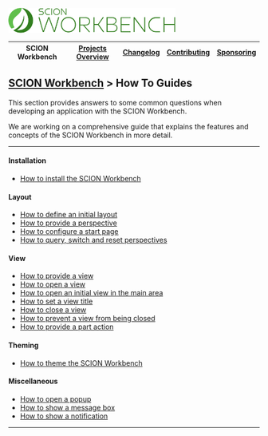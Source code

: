 <a href="/README.md"><img src="/resources/branding/scion-workbench-banner.svg" height="50" alt="SCION Workbench"></a>

| SCION Workbench | [Projects Overview][menu-projects-overview] | [Changelog][menu-changelog] | [Contributing][menu-contributing] | [Sponsoring][menu-sponsoring] |  
| --- | --- | --- | --- | --- |

## [SCION Workbench][menu-home] > How To Guides

This section provides answers to some common questions when developing an application with the SCION Workbench.

We are working on a comprehensive guide that explains the features and concepts of the SCION Workbench in more detail.

***

#### Installation
- [How to install the SCION Workbench](how-to-install-workbench.md)

#### Layout
- [How to define an initial layout](how-to-define-initial-layout.md)
- [How to provide a perspective](how-to-provide-perspective.md)
- [How to configure a start page](how-to-configure-start-page.md)
- [How to query, switch and reset perspectives](how-to-perspective.md)


#### View
- [How to provide a view](how-to-provide-view.md)
- [How to open a view](how-to-open-view.md)
- [How to open an initial view in the main area](how-to-open-initial-view.md)
- [How to set a view title](how-to-set-view-title.md)
- [How to close a view](how-to-close-view.md)
- [How to prevent a view from being closed](how-to-prevent-view-closing.md)
- [How to provide a part action](how-to-provide-part-action.md)

#### Theming
- [How to theme the SCION Workbench](how-to-theme-workbench.md)

#### Miscellaneous

- [How to open a popup](how-to-open-popup.md)
- [How to show a message box](how-to-show-message-box.md)
- [How to show a notification](how-to-show-notification.md)


***

[menu-home]: /README.md
[menu-projects-overview]: /docs/site/projects-overview.md
[menu-changelog]: /docs/site/changelog.md
[menu-contributing]: /CONTRIBUTING.md
[menu-sponsoring]: /docs/site/sponsoring.md

